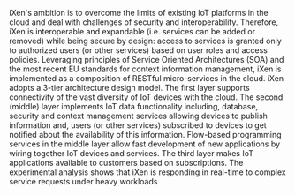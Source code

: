 iXen's ambition is to overcome the limits of existing IoT platforms in the cloud and deal with challenges of security
and interoperability. Therefore, iXen is interoperable and expandable (i.e. services can be added or removed) while being
secure by design: access to services is granted only to authorized users (or other services) based on user roles and access
policies. Leveraging principles of Service Oriented Architectures (SOA) and the most recent EU standards for context
information management, iXen is implemented as a composition of RESTful micro-services in the cloud. iXen adopts a
3-tier architecture design model. The first layer supports connectivity of the vast diversity of IoT devices with the cloud.
The second (middle) layer implements IoT data functionality including, database, security and context management
services allowing devices to publish information and, users (or other services) subscribed to devices to get notified about
the availability of this information. Flow-based programming services in the middle layer allow fast development of new
applications by wiring together IoT devices and services. The third layer makes IoT applications available to customers
based on subscriptions. The experimental analysis shows that iXen is responding in real-time to complex service requests
under heavy workloads
